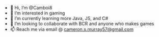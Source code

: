 - 👋 Hi, I’m @Camboi8
- 👀 I’m interested in gaming
- 🌱 I’m currently learning more Java, JS, and C#
- 💞️ I’m looking to collaborate with BCR and anyone who makes games
- 📫 Reach me via email @ cameron.s.murray57@gmail.com

<!---
Camboi8/Camboi8 is a ✨ special ✨ repository because its `README.md` (this file) appears on your GitHub profile.
You can click the Preview link to take a look at your changes.
--->
